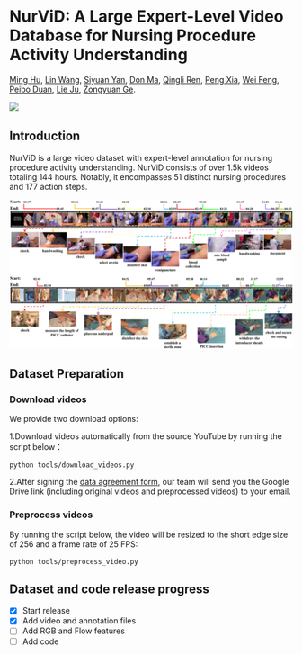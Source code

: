 # NurViD: A Large Expert-Level Video Database for Nursing Procedure Activity Understanding
[Ming Hu](https://minghu0830.github.io/), [Lin Wang](https://wanglin-research.com/), [Siyuan Yan](https://github.com/SiyuanYan1), [Don Ma](), [Qingli Ren](), [Peng Xia](https://peng-xia.site/), [Wei Feng](https://fengweie.github.io/), [Peibo Duan](https://scholar.google.com/citations?user=wdIMVqsAAAAJ&hl=zh-CN), [Lie Ju](), [Zongyuan Ge](https://zongyuange.github.io/).

<a href=''><img src='https://img.shields.io/badge/Paper-Arxiv-red'></a>

## Introduction
NurViD is a large video dataset with expert-level annotation for nursing procedure activity understanding. NurViD consists of over 1.5k videos totaling 144 hours. Notably, it encompasses 51 distinct nursing procedures and 177 action steps.

![demo](./localization.png)

## Dataset Preparation
### Download videos
We provide two download options:

1.Download videos automatically from the source YouTube by running the script below：
```
python tools/download_videos.py
```
2.After signing the [data agreement form](), our team will send you the Google Drive link (including original videos and preprocessed videos) to your email.

### Preprocess videos
By running the script below, the video will be resized to the short edge size of 256 and a frame rate of 25 FPS:
```
python tools/preprocess_video.py
```

## Dataset and code release progress
- [x] Start release
- [x] Add video and annotation files
- [ ] Add RGB and Flow features
- [ ] Add code
